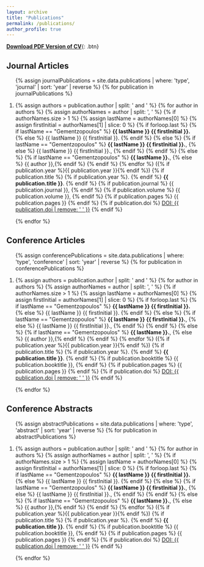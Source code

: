 ```yaml
---
layout: archive
title: "Publications"
permalink: /publications/
author_profile: true
---
```


[**Download PDF Version of CV**]( /assets/CV/CV_AntoniosG.pdf){: .btn}


<div class="publications-list">
  <h2>Journal Articles</h2>
  <ol>
    {% assign journalPublications = site.data.publications | where: 'type', 'journal' | sort: 'year' | reverse %}
    {% for publication in journalPublications %}
      <li>
        <p>
          {% assign authors = publication.author | split: ' and ' %}
          {% for author in authors %}
            {% assign authorNames = author | split: ', ' %}
            {% if authorNames.size > 1 %}
              {% assign lastName = authorNames[0] %}
              {% assign firstInitial = authorNames[1] | slice: 0 %}
              {% if forloop.last %}
                {% if lastName == "Gementzopoulos" %}
                  <strong>{{ lastName }} {{ firstInitial }}.</strong>
                {% else %}
                  {{ lastName }} {{ firstInitial }}.
                {% endif %}
              {% else %}
                {% if lastName == "Gementzopoulos" %}
                  <strong>{{ lastName }} {{ firstInitial }}.</strong>,
                {% else %}
                  {{ lastName }} {{ firstInitial }}.,
                {% endif %}
              {% endif %}
            {% else %}
              {% if lastName == "Gementzopoulos" %}
                <strong>{{ lastName }}.</strong>,
              {% else %}
                {{ author }},{% endif %}
            {% endif %}
          {% endfor %}
          ({% if publication.year %}{{ publication.year }}{% endif %})
          {% if publication.title %}
            {% if publication.year %}. {% endif %}
            <strong>{{ publication.title }}</strong>.
          {% endif %}
          {% if publication.journal %}
            {{ publication.journal }},
          {% endif %}
          {% if publication.volume %}
            {{ publication.volume }},
          {% endif %}
          {% if publication.pages %}
            {{ publication.pages }}
          {% endif %}
          {% if publication.doi %}
            <a href="https://doi.org/{{ publication.doi }}" target="_blank">DOI: {{ publication.doi | remove: ' ' }}</a>
          {% endif %}
        </p>
      </li>
    {% endfor %}
  </ol>

  <h2>Conference Articles</h2>
  <ol>
    {% assign conferencePublications = site.data.publications | where: 'type', 'conference' | sort: 'year' | reverse %}
    {% for publication in conferencePublications %}
      <li>
        <p>
          {% assign authors = publication.author | split: ' and ' %}
          {% for author in authors %}
            {% assign authorNames = author | split: ', ' %}
            {% if authorNames.size > 1 %}
              {% assign lastName = authorNames[0] %}
              {% assign firstInitial = authorNames[1] | slice: 0 %}
              {% if forloop.last %}
                {% if lastName == "Gementzopoulos" %}
                  <strong>{{ lastName }} {{ firstInitial }}.</strong>
                {% else %}
                  {{ lastName }} {{ firstInitial }}.
                {% endif %}
              {% else %}
                {% if lastName == "Gementzopoulos" %}
                  <strong>{{ lastName }} {{ firstInitial }}.</strong>,
                {% else %}
                  {{ lastName }} {{ firstInitial }}.,
                {% endif %}
              {% endif %}
            {% else %}
              {% if lastName == "Gementzopoulos" %}
                <strong>{{ lastName }}.</strong>,
              {% else %}
                {{ author }},{% endif %}
            {% endif %}
          {% endfor %}
          ({% if publication.year %}{{ publication.year }}{% endif %})
          {% if publication.title %}
            {% if publication.year %}. {% endif %}
            <strong>{{ publication.title }}</strong>.
          {% endif %}
          {% if publication.booktitle %}
            {{ publication.booktitle }},
          {% endif %}
          {% if publication.pages %}
            {{ publication.pages }}
          {% endif %}
          {% if publication.doi %}
            <a href="https://doi.org/{{ publication.doi }}" target="_blank">DOI: {{ publication.doi | remove: ' ' }}</a>
          {% endif %}
        </p>
      </li>
    {% endfor %}
  </ol>

  <h2>Conference Abstracts</h2>
  <ol>
   {% assign abstractPublications = site.data.publications | where: 'type', 'abstract' | sort: 'year' | reverse %}
    {% for publication in abstractPublications %}
      <li>
        <p>
          {% assign authors = publication.author | split: ' and ' %}
          {% for author in authors %}
            {% assign authorNames = author | split: ', ' %}
            {% if authorNames.size > 1 %}
              {% assign lastName = authorNames[0] %}
              {% assign firstInitial = authorNames[1] | slice: 0 %}
              {% if forloop.last %}
                {% if lastName == "Gementzopoulos" %}
                  <strong>{{ lastName }} {{ firstInitial }}.</strong>
                {% else %}
                  {{ lastName }} {{ firstInitial }}.
                {% endif %}
              {% else %}
                {% if lastName == "Gementzopoulos" %}
                  <strong>{{ lastName }} {{ firstInitial }}.</strong>,
                {% else %}
                  {{ lastName }} {{ firstInitial }}.,
                {% endif %}
              {% endif %}
            {% else %}
              {% if lastName == "Gementzopoulos" %}
                <strong>{{ lastName }}.</strong>,
              {% else %}
                {{ author }},{% endif %}
            {% endif %}
          {% endfor %}
          ({% if publication.year %}{{ publication.year }}{% endif %})
          {% if publication.title %}
            {% if publication.year %}. {% endif %}
            <strong>{{ publication.title }}</strong>.
          {% endif %}
          {% if publication.booktitle %}
            {{ publication.booktitle }},
          {% endif %}
          {% if publication.pages %}
            {{ publication.pages }}
          {% endif %}
          {% if publication.doi %}
            <a href="https://doi.org/{{ publication.doi }}" target="_blank">DOI: {{ publication.doi | remove: ' ' }}</a>
          {% endif %}
        </p>
      </li>
    {% endfor %}
  </ol>
</div>
